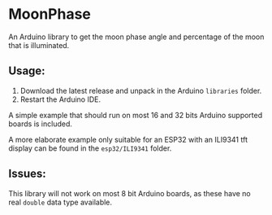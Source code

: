 # MoonPhase

An Arduino library to get the moon phase angle and percentage of the moon that is illuminated.

## Usage:

1. Download the latest release and unpack in the Arduino `libraries` folder.
2. Restart the Arduino IDE.

A simple example that should run on most 16 and 32 bits Arduino supported boards is included.

A more elaborate example only suitable for an ESP32 with an ILI9341 tft display can be found in the `esp32/ILI9341` folder.

## Issues:

This library will not work on most 8 bit Arduino boards, as these have no real `double` data type available.
